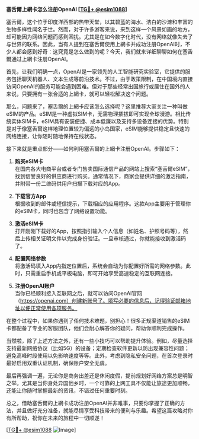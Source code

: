 **塞舌爾上網卡怎么注册OpenAI [[TG💪+ @esim1088](https://t.me/s/esim1088)]**

塞舌爾，这个位于印度洋西部的热带天堂，以其碧蓝的海水、洁白的沙滩和丰富的生物多样性闻名于世。然而，对于许多游客来说，来到这样一个风景如画的地方，却可能因为网络问题而感到困扰。尤其是在如今数字化时代，没有网络就像失去了与世界的联系。因此，当有人提到在塞舌爾使用上網卡并成功注册OpenAI时，不少人都会感到好奇：这究竟是怎么做到的呢？今天，我们就来详细聊聊如何在塞舌爾通过上網卡注册OpenAI。

首先，让我们明确一点，OpenAI是一家领先的人工智能研究实验室，它提供的服务包括聊天机器人、文本生成等前沿技术。不过，由于政策限制，在中国境内直接访问OpenAI的服务可能会遇到困难。但对于那些经常出国旅行或居住在国外的人来说，只要拥有一张合适的上網卡，就可以轻松解决这个问题。

那么，问题来了，塞舌爾的上網卡应该怎么选择呢？这里推荐大家关注一种叫做eSIM的产品。eSIM是一种虚拟SIM卡，无需物理插拔即可实现全球漫游。相比传统实体SIM卡，eSIM具有安装便捷、成本低廉以及支持多设备连接的优势。特别是对于像塞舌爾这样地理位置较为偏远的小岛国家，eSIM能够提供稳定且快速的网络连接，让你随时随地保持在线状态。

接下来就是重点部分——如何利用塞舌爾的上網卡注册OpenAI。步骤如下：

1. **购买eSIM卡**  
   在国内各大电商平台或者专门售卖国际通信产品的网站上搜索“塞舌爾eSIM”，找到信誉良好的供应商进行购买。通常情况下，商家会提供详细的激活指南，并附带一份二维码供用户扫描下载对应的App。

2. **下载官方App**  
   根据收到的邮件或短信提示，下载相应的应用程序。这款App主要用于管理你的eSIM卡，同时也包含了网络设置功能。

3. **激活eSIM卡**  
   打开刚刚下载好的App，按照指引输入个人信息（如姓名、护照号码等），然后上传相关证明文件以完成身份验证。一旦审核通过，你就能接收到激活码了。

4. **配置网络参数**  
   将激活码填入App内指定位置后，系统会自动为你配置好所需的网络参数。此时，只需重启手机或平板电脑，即可开始享受高速稳定的互联网连接。

5. **注册OpenAI账户**  
   当你已经顺利接入互联网之后，就可以访问OpenAI官网（https://openai.com）创建新账号了。填写必要的信息后，记得验证邮箱地址以便正常使用各项服务。

在整个过程中，如果你遇到了任何技术难题，别担心！很多正规渠道销售的eSIM卡都配备了专业的客服团队，他们会耐心解答你的疑问，帮助你顺利完成操作。

当然啦，除了上述方法之外，还有一些小技巧可以帮助提升体验。例如，尽量选择支持最新网络协议（比如5G）的设备；定期检查软件更新以防出现兼容性问题；避免高峰时段使用以免影响速度等等。此外，考虑到隐私安全问题，在首次登录时最好启用双重认证机制，确保账户安全无虞。

最后再强调一遍，无论你是商务出差还是休闲度假，提前规划好网络方案总是明智之举。尤其是当你身处异国他乡时，一个可靠的上网工具不仅能让旅途更加顺畅，还能让你随时掌握最新的资讯，不错过任何重要时刻。

总之，借助塞舌爾的上網卡成功注册OpenAI并非难事，只要你掌握了正确的方法，并且做好充分准备，就能尽情享受科技带来的便利与乐趣。希望这篇攻略对你有所帮助，祝你在未来的旅程中一切顺遂！

[[TG💪+ @esim1088](https://t.me/s/esim1088) ![Image](https://i.postimg.cc/4NQfJmqS/Snipaste-2025-05-13-00-14-12.png)]